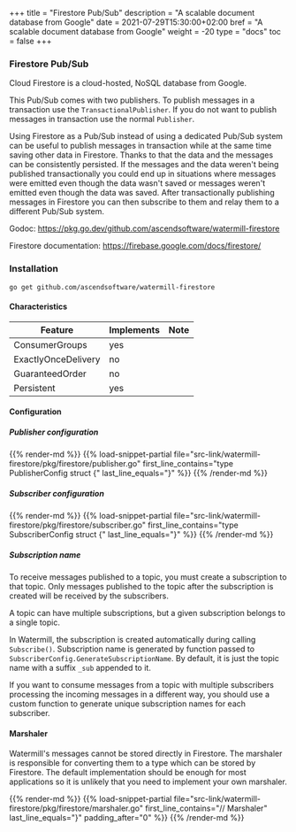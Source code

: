 +++
title = "Firestore Pub/Sub"
description = "A scalable document database from Google"
date = 2021-07-29T15:30:00+02:00
bref = "A scalable document database from Google"
weight = -20
type = "docs"
toc = false
+++

### Firestore Pub/Sub

Cloud Firestore is a cloud-hosted, NoSQL database from Google.

This Pub/Sub comes with two publishers. To publish messages in a transaction
use the `TransactionalPublisher`. If you do not want to publish messages in
transaction use the normal `Publisher`.

Using Firestore as a Pub/Sub instead of using a dedicated Pub/Sub system can be
useful to publish messages in transaction while at the same time saving other
data in Firestore. Thanks to that the data and the messages can be consistently
persisted. If the messages and the data weren't being published transactionally
you could end up in situations where messages were emitted even though the data
wasn't saved or messages weren't emitted even though the data was saved. After
transactionally publishing messages in Firestore you can then subscribe to them
and relay them to a different Pub/Sub system.

Godoc: <https://pkg.go.dev/github.com/ascendsoftware/watermill-firestore>

Firestore documentation: <https://firebase.google.com/docs/firestore/>

### Installation

    go get github.com/ascendsoftware/watermill-firestore

#### Characteristics

| Feature             | Implements | Note |
| ------------------- | ---------- | ---- |
| ConsumerGroups      | yes        |      |
| ExactlyOnceDelivery | no         |      |
| GuaranteedOrder     | no         |      |
| Persistent          | yes        |      |

#### Configuration

##### Publisher configuration

{{% render-md %}}
{{% load-snippet-partial file="src-link/watermill-firestore/pkg/firestore/publisher.go" first_line_contains="type PublisherConfig struct {" last_line_equals="}" %}}
{{% /render-md %}}

##### Subscriber configuration

{{% render-md %}}
{{% load-snippet-partial file="src-link/watermill-firestore/pkg/firestore/subscriber.go" first_line_contains="type SubscriberConfig struct {" last_line_equals="}" %}}
{{% /render-md %}}

##### Subscription name

To receive messages published to a topic, you must create a subscription to
that topic. Only messages published to the topic after the subscription is
created will be received by the subscribers.

A topic can have multiple subscriptions, but a given subscription belongs to a
single topic.

In Watermill, the subscription is created automatically during calling
`Subscribe()`. Subscription name is generated by function passed to
`SubscriberConfig.GenerateSubscriptionName`. By default, it is just the topic
name with a suffix `_sub` appended to it.

If you want to consume messages from a topic with multiple subscribers
processing the incoming messages in a different way, you should use a custom
function to generate unique subscription names for each subscriber.

#### Marshaler

Watermill's messages cannot be stored directly in Firestore. The marshaler is
responsible for converting them to a type which can be stored by Firestore.
The default implementation should be enough for most applications so it is
unlikely that you need to implement your own marshaler.

{{% render-md %}}
{{% load-snippet-partial file="src-link/watermill-firestore/pkg/firestore/marshaler.go" first_line_contains="// Marshaler" last_line_equals="}" padding_after="0" %}}
{{% /render-md %}}


